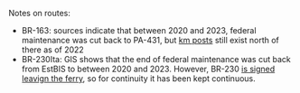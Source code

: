 Notes on routes:
* BR-163: sources indicate that between 2020 and 2023, federal maintenance was cut back to PA-431, but [km posts](https://www.google.com/maps/@-2.4892553,-54.7331551,3a,33y,66.13h,84.94t/data=!3m6!1e1!3m4!1sXTxFVTHfnzgrN6zE-CKE2Q!2e0!7i16384!8i8192?entry=ttu) still exist north of there as of 2022
* BR-230Ita: GIS shows that the end of federal maintenance was cut back from EstBIS to  between 2020 and 2023. However, BR-230 [is signed leavign the ferry](https://www.google.com/maps/@-4.2728818,-55.979288,3a,24.1y,94.65h,107.65t/data=!3m6!1e1!3m4!1sqLHHt1h4-jr3PTJGhSLJXQ!2e0!7i16384!8i8192?entry=ttu), so for continuity it has been kept continuous.
